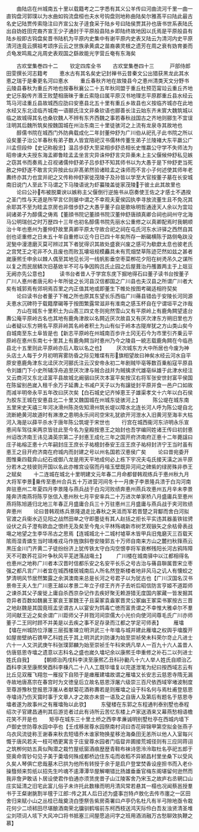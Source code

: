 <!-- { "loadSidebar": true } -->
　　曲陆店在州城南五十里以载籍考之二字悉有其义公羊传曰河曲流河千里一曲一直钩盘河郭璞以为水曲如钩流盘桓也夫水号钩盘则地称曲陆矣尔雅髙平曰陆此最古名史记陆贾传索隐注曰齐宣公友子逹食采于陆乡号曰陆侯贾其孙也唐书世系表陆氏出自妫姓田完裔齐宣王少子通封于平原般县陆乡即陆终故地因以氏焉是平原般县有陆乡般即古钩盘矣晋书陆机为平原内史集中有谢平原内史表又陆云为清河内史平原清河连竟云撰祖考颂序云云之世族承黄虞之苗裔袭灵根之遗芳在周之衰有妫育姜而贞龟发鸣鳯之兆周史表观国之繇故能光字营丘奄有东海矣




　　古欢堂集巻四十二
　　钦定四库全书
　　古欢堂集巻四十三　　　戸部侍郎田雯撰长河志籍考
　　悳水古有其名矣史记封禅书云昔秦文公出猎获黑龙此其水悳之瑞于是秦更名河曰悳水
　　重丘春秋齐地在故陵县今之悳州清类天文分野书云陵县春秋为重丘齐地也按春秋襄公二十五年秋同盟于重丘杜预范甯竝云重丘齐地史记乐毅传齐湣王败楚相唐昧于重丘索隐曰属平原汉书地理志平原郡重丘县水经云笃马河迳重丘县故城西应劭曰安悳县北五十里有重丘乡故县也义按临齐城亦在此地水经又东北迳临齐城南一语郦氏注文非桑钦语也郦善长注云始东齐未賔大魏筑城以临之故城得其名也桑钦魏人不辨有东齐西魏之事若春秋战国古之齐地则郦生不宜误注明其后魏所筑矣按魏国城在州治东南三十里徒骇河之上流有龙泉寺其故地也
　　醇儒书院在城西门外防典载成化二年封董仲舒为广川伯从祀孔子此书院之所以设矣董子治公羊春秋有弟子数人皆宜陪祀汉书儒林传董生弟子兰陵褚大东平嬴公广川孟但段仲【史记称殷忠】温吕歩舒大至梁相歩舒丞相长史惟嬴公守学不失师法为昭帝谏大夫授东海孟卿鲁眭孟孟坐言灾异诛仲舒言灾异槀未上主父偃候仲舒私见嫉之窃其书而奏焉上召视诸儒仲舒弟子吕歩舒不知其师书以为大愚于是下仲舒吏当死赦之仲舒遂不敢言灾异按此似非髙弟然验诸眭孟之诛师而不言小子何述使其师年老夀终亦其力也宜并祀之又传称仲舒家徙茂陵子及孙皆以学至大官按董子墓在长安城南旧说门人至此下马谓之下马陵语讹为虾蟇陵盖徙家茂陵于彼土此其故里也
　　论曰公孙布被脱粟谀以嫉称主父偃倒行逆施书从窃奏使王佐之才感士不遇揆之圣门性与天道是所罕言亿则屡中谓之不幸观夫夏侯囚执李寻放流董生且不免况其余耶其不至为眭孟京房也非借歩舒之大愚乎董子自是歌咏明哲通逹天人余以为宜竝祠诸弟子为醇儒之俦焉【董顔书院记董顔书院汉董仲舒唐顔真卿合祠也祠州守北海马公明瑞创之时万歴四十三年也初名醇儒书院先丽水公重修之以真卿配焉时我朝顺治十年也悳州为董仲舒故里真卿平原太守故合祀之祠在屯氏河东水浒驿之西然自其创也讵重修之日未五十年自重修以讫今日已四十年矣所存一断碣横陈于路侧龟趺没泥甃中漫漶磨灭莫可辨过其下者犹得识其故处盛衰兴废之感可为欷歔太息也彼老氏之宫梵王之宅非不久且废也而败瓦壊垣规模麤具未有荒烟埜草陈迹茫然如兹之甚者嵗康熈壬申余以棘人偶至其地见长河一线帆影垂空枣菜栁花夕阳在树凴吊久之谋所以复之而民居鳞次旧基敓半不可与争因购吕氏止园之后屋葺治丹雘置两主于上爼豆无阙亦先公意也】
　　读书台者昔人于学宫东庑下掘地得石曰董子读书台按董子广川人悳州者唐元和十年所徙之长河县汉信都国之广川县也夫汉县之所谓广川者大矣有城郭焉有郊坰焉百里之内正值其地或即董生下帷处按图考碣适相符契矣
　　论曰读书台者董子下帷之所也原其东望长乐西临广川蓨县错齿于安陵长河同源夫悳水沉碑符于载籍摩碣等于按图繁露常滋非有淮南之感玉杯自在宁谓垣平之诈哉
　　方山在城东十里积土为山髙三四丈冬则宛然雪山又有平原岭上有鹿角闗望逺台夀公庵平原岭古名也其地有鹿角津故以名闗近厌次故县又有厌次津东方朔旧里也方山者疑以东方朔名平原非岭其名岭者积土为山有似于岭本古隄岸犹之方山类山矣今自城南至东土阜皆是也【新志平原岭在州城南百歩许土冈无石今为市里引齐乗云平原岭在悳州东南七十里其上有鹿角闗当时悳州乃今之陵县一綂志载鹿角闗在今临邑县北十五里则此平原岭亦后人取以名之也】
　　厌次城东方大中所居也今废为神头店土人每于夕月初明宵雾防昏之际见雉堞有形旗相望故曰神矣水经云河水自平原安悳鹿角津东北迳厌次河郦氏注云汉安帝永初二年剧贼毕亳等数百乗船寇平原县令刘雄门下小史所辅浮舟追至厌次津与贼合战并为贼擒求代雄亳纵雄于此津水经注又云商河又东北迳富平县故城北阚骃曰厌次本富平矣按汉右将军张安世封富平侯国在陈留别邑嵗入租千余万子延夀上书减户天子以为有譲徙封平原并食一邑户口如故而减半明帝永平五年改曰厌次矣【白石城史记齐悼恵王子雄渠孝文十六年以白石侯为胶东王城在安悳县北二十里又魏国城在州城东徒骇河上】
　　陈公堤在城东南五里宋史天禧三年河决滑州陈尧佐知滑州筑长堤以障水北连长河人呼为陈公堤自北流断絶黄河故道时有淋潦之患明永乐间司空宋礼犹欲开河泄水入旧黄河至海丰大枯河入海是以薛平杀水于唐年陈公筑堤于宋世也
　　行宫在城西衞河东浒明永乐宣悳间车驾往来两京皆驻此至今名为皇殿按悳王之始封也吾学编同姓诸王传曰初封悳州诏改济南王讳见潾英宗第二子封悳王成化三年之国开府济南府正悳十二年薨諡曰庄子祐榕正悳十六年嗣封庄王庶长子祐樬封泰安王庄王庶子祐桪封济宁王当时虽有悳王之目开府济南在府城内而封建之号以州名国若汉悳侯广矣
　　论曰昔宛委开图惟乗四载弇山纪石或御八龙是用天平地成何必上栋下宇况夫屯氏接天潢之派平原分若木之枝彼则开国以名此亦帷宫设宿而丹堦玉壁既异河间之碑紫的绿房殊非恭王之赋矣
　　十二连城在城北十里明建文元年春二月命都督韩观练兵于悳州秋九月大将军李景乗传至悳州合兵五十万进营河间冬十一月庚子李景隆兵溃于白沟河南奔驻悳州二年夏四月李景隆与燕兵战于白沟河败绩奔悳州燕兵攻悳州五月辛未李景隆奔济南燕将陈亨张信入悳州秋七月平安率兵二十万进次单家桥八月盛庸兵至悳州燕将陈旭遁归北地三年春正月盛庸合兵三十万驻悳州三月盛庸与燕兵战于夹河败绩奔悳州
　　论曰昔韩观练兵景隆退走比春秋之夹泜而军若晋楚之背酅而舍白河拟官渡之兵衞水迈见阳之战然田单之守即墨徒有其人赵括之拒长平实违其器虽铁铉骋设伏之兵子澄有欧血之恨终无及矣至今鬼火平林殇魂新市树艺观镞矢之余枯骨表战塲之地望之生李华吊古之思焉【连城城北十二城村墟草木皆甲兵旧鬼磨灭三百载天隂雨湿青燐生当时靖难戎马作旌旗斜卷安陵郭五十万师自南来方山之麓扫秋箨燕云黒压金川门齐黄二子徒纷纷济上犹传铁太守白沟空恨李将军衰栁残阳长河古鸦阵障天不可数荞花豆叶争秋风平芜迸落战塲土】
　　广川楼在城南驿中以江都相得名也悳州之地称广川者本汉晋时信都乐安之名安平长乐之号古治与蓨县聨属晋宋立枣强之都凡言广川者宜在城西楼居城南后人所名然登斯楼者地非风马之讥人有懐蛟之梦清明风节居然繁露之余淇澳南来总是长河之号君子以为犹古也【广川汉国名汉书景帝王夫人生广川恵王越以孝景二年立子缪王齐齐子去听后昭信防言亨姬不道距师之谏杀其父子废徙上庸自杀西京杂记作去疾好聚无赖游猎无度国内冢藏一皆发掘其竒异者百数如魏襄王冢哀王冢魏王子且渠冢袁盎冢晋灵公冢幽王冢栾书冢按古三晋之地赵魏是其国竟班孟坚谓古人以宴安为鸩毒亡徳而富贵谓之不幸惟大雅卓尔不羣河间献王近之矣余谓广川距师父子并戮河间崇儒大小光价向使河间尊毛氏广川亦师董子二王同时顾不并美是以去疾之事不足存录而江都之学足可师表】
　　雁墖【墖在州城防位浮屠三层孤峯竦立明洪武三十年墖与城并建此雁墖之权舆乎墖腹开如屋凿壁纳石镌甲乙科姓氏于其上明洪武刘防谦为始至崇祯癸未科荣尔竒止凡进士六十一人又洪武庚午科张璞郭麟为始至崇祯壬午科宋炳凡举人一百九十六人盖昔人仿唐慈恩寺墖之遗意以志科名之盛也嵗久墖圮余以康熈壬申重修之补石二以列进士姓氏自我】
　　【朝顺治丙戌科李浃至康熈乙丑科孙勷凡十六人举人姓氏自顺治乙酉科李浃至康熈癸酉科李棅凡二十八人工既毕墖复以完遂泄笔为纪曰按西域志云有比丘见双雁飞翔忽一雁投下自陨于是瘗雁建墖故谓之雁墖又长安志云慈恩寺隋无漏寺故地唐髙宗在春宫时为文徳皇后立故名慈恩浮屠六级崇三百尺依西域宰堵波制度至尊游豫秋登报恩浮屠从者献菊花酒称夀若是则雁墖之设于科名何与焉杜甫登慈恩寺墖诗乃伤天寳时事于文章人才之故亦未尝一语及之自唐人及第后有题名于慈恩寺墖者遂为故事州之有雁墖殆以此欤】
　　东璧楼在东郭之东程通判泰别墅也泰程绍次子官建昌通判其后游览者过此有诗所云苦忆东楼上卢家送酒来又幕燕愁相语檐花笑不开是也
　　矩亭在城东三十里土桥之西李孝亷诚明别墅杜亭在西城内墙下卢御史世防尊水园中亭也【壬戌移居尊水园祭南村词曰杏花碎锦甲第空拟金张燕子乌衣风流徒称王谢春来秋去短墙乔木谁家物换星移沧海桑田无恙所以他人入室每兴慨于唐风若夫一枝可栖更寓言于庄叟尊水园者门临眢井圃接荒城径则有三应同蒋诩之筑栁何妨五真似陶潜之栽竹屋纸窗酒痕歴歴青鞋布袜诗思泠泠取杜名亭祀五郎于窔奥命胥钞句见子美于羮墙何殊成都桥边住东屯而收稻不异颍昌村里坐桑下以受风久矣人琴俱亡悲哉墓木已拱为他所有转授于余于是启户登堂焚香设座担书而入老仆操篲频来剪纸以招先生吟魂不逺潭潭华屋解嘲错比扬雄垂垂官梅东阁堪留何逊然而我非詹尹敢话卜居设使君作伯通亦须赁庑昔子山江陵客舍乃宋玉之故庐右丞辋口山庄实延清之旧宅此富儿俗子未许托此数椽而明月清风常若悬其一榻也况闻蔡邕授羣书于王粲谢朓割半氊于江郎传之其人后日述为盛事岂特卢敖化去传市廛之一区田舍归来赋小山之丛桂已哉奠浇白堕祭告紫房斋署曰卢亭仍名杜凡有半弓隙地亟令栽花何少二顷秫田尽堪酿酒南荣北牖驯鹤堦前东柯西枝送鸿天际伶白吾友浊贤清圣堆尘刘项词人垓下大风冲口将书抵塞三间屋愿追问字之班用酒消融万古愁聊效执鞭之慕】
